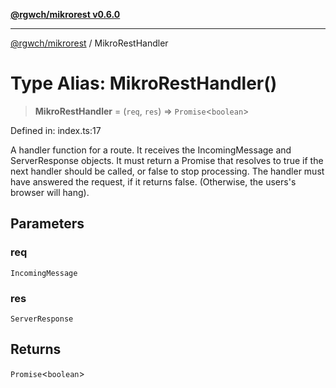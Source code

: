 [**@rgwch/mikrorest v0.6.0**](../README.md)

***

[@rgwch/mikrorest](../globals.md) / MikroRestHandler

# Type Alias: MikroRestHandler()

> **MikroRestHandler** = (`req`, `res`) => `Promise`\<`boolean`\>

Defined in: index.ts:17

A handler function for a route. It receives the IncomingMessage and ServerResponse objects.
It must return a Promise that resolves to true if the next handler should be called, or false to stop processing.
The handler must have answered the request, if it returns false. (Otherwise, the users's browser will hang).

## Parameters

### req

`IncomingMessage`

### res

`ServerResponse`

## Returns

`Promise`\<`boolean`\>
